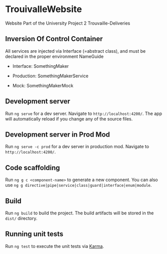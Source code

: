 # TrouivalleWebsite

Website Part of the University Project 2 Trouvaille-Deliveries

## Inversion Of Control Container

All services are injected via Interface (=abstract class), and must be declared in the proper environment
NameGuide

- Interface: SomethingMaker

- Production: SomethingMakerService

- Mock: SomethingMakerMock

## Development server

Run `ng serve` for a dev server. Navigate to `http://localhost:4200/`. The app will automatically reload if you change any of the source files.

## Development server in Prod Mod

Run `ng serve -c prod` for a dev server in production mod. Navigate to `http://localhost:4200/`.

## Code scaffolding

Run `ng g c <component-name>` to generate a new component. You can also use `ng g directive|pipe|service|class|guard|interface|enum|module`.

## Build

Run `ng build` to build the project. The build artifacts will be stored in the `dist/` directory.

## Running unit tests

Run `ng test` to execute the unit tests via [Karma](https://karma-runner.github.io).
